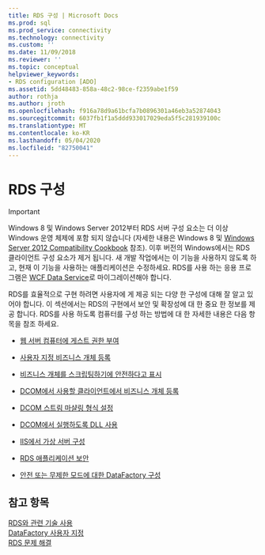 ```yaml
---
title: RDS 구성 | Microsoft Docs
ms.prod: sql
ms.prod_service: connectivity
ms.technology: connectivity
ms.custom: ''
ms.date: 11/09/2018
ms.reviewer: ''
ms.topic: conceptual
helpviewer_keywords:
- RDS configuration [ADO]
ms.assetid: 5dd48483-858a-48c2-98ce-f2359abe1f59
author: rothja
ms.author: jroth
ms.openlocfilehash: f916a78d9a61bcfa7b0896301a46eb3a52874043
ms.sourcegitcommit: 6037fb1f1a5ddd933017029eda5f5c281939100c
ms.translationtype: MT
ms.contentlocale: ko-KR
ms.lasthandoff: 05/04/2020
ms.locfileid: "82750041"
---
```

# <a name="configuring-rds"></a>RDS 구성
> [!IMPORTANT]
>  Windows 8 및 Windows Server 2012부터 RDS 서버 구성 요소는 더 이상 Windows 운영 체제에 포함 되지 않습니다 (자세한 내용은 Windows 8 및 [Windows Server 2012 Compatibility Cookbook](https://www.microsoft.com/download/details.aspx?id=27416) 참조). 이후 버전의 Windows에서는 RDS 클라이언트 구성 요소가 제거 됩니다. 새 개발 작업에서는 이 기능을 사용하지 않도록 하고, 현재 이 기능을 사용하는 애플리케이션은 수정하세요. RDS를 사용 하는 응용 프로그램은 [WCF Data Service](https://go.microsoft.com/fwlink/?LinkId=199565)로 마이그레이션해야 합니다.  
  
 RDS를 효율적으로 구현 하려면 사용자에 게 제공 되는 다양 한 구성에 대해 잘 알고 있어야 합니다. 이 섹션에서는 RDS의 구현에서 보안 및 확장성에 대 한 중요 한 정보를 제공 합니다. RDS를 사용 하도록 컴퓨터를 구성 하는 방법에 대 한 자세한 내용은 다음 항목을 참조 하세요.  
  
-   [웹 서버 컴퓨터에 게스트 권한 부여](../../../ado/guide/remote-data-service/granting-guest-privileges-to-a-web-server-computer.md)  
  
-   [사용자 지정 비즈니스 개체 등록](../../../ado/guide/remote-data-service/registering-a-custom-business-object.md)  
  
-   [비즈니스 개체를 스크립팅하기에 안전하다고 표시](../../../ado/guide/remote-data-service/marking-business-objects-as-safe-for-scripting.md)  
  
-   [DCOM에서 사용할 클라이언트에서 비즈니스 개체 등록](../../../ado/guide/remote-data-service/registering-business-objects-on-the-client-for-use-with-dcom.md)  
  
-   [DCOM 스트림 마샬링 형식 설정](../../../ado/guide/remote-data-service/setting-dcom-stream-marshaling-format.md)  
  
-   [DCOM에서 실행하도록 DLL 사용](../../../ado/guide/remote-data-service/enabling-a-dll-to-run-on-dcom.md)  
  
-   [IIS에서 가상 서버 구성](../../../ado/guide/remote-data-service/configuring-virtual-servers-on-iis.md)  
  
-   [RDS 애플리케이션 보안](../../../ado/guide/remote-data-service/securing-rds-applications.md)  
  
-   [안전 또는 무제한 모드에 대한 DataFactory 구성](../../../ado/guide/remote-data-service/configuring-datafactory-for-safe-or-unrestricted-modes.md)  
  
## <a name="see-also"></a>참고 항목  
 [RDS와 관련 기술 사용](../../../ado/guide/remote-data-service/using-related-technologies-with-rds.md)   
 [DataFactory 사용자 지정](../../../ado/guide/remote-data-service/datafactory-customization.md)   
 [RDS 문제 해결](../../../ado/guide/remote-data-service/troubleshooting-rds.md)


